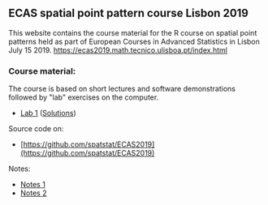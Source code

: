 ## ECAS spatial point pattern course Lisbon 2019

This website contains the course material for the R course on spatial point patterns held as part of European Courses in Advanced Statistics in Lisbon July 15 2019.
<https://ecas2019.math.tecnico.ulisboa.pt/index.html>

### Course material:

The course is based on short lectures and software demonstrations followed by "lab" exercises on the computer.

- [Lab 1](./labs/lab01.html)   ([Solutions](./solutions/solution01.html))

Source code on:

- [https://github.com/spatstat/ECAS2019](https://github.com/spatstat/ECAS2019)

Notes:

- [Notes 1](./notes/notes01.html)
- [Notes 2](./notes/notes02.html)

